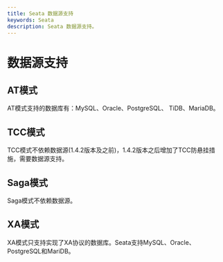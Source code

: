 ```yaml
---
title: Seata 数据源支持
keywords: Seata
description: Seata 数据源支持。
---
```


# 数据源支持
## AT模式
AT模式支持的数据库有：MySQL、Oracle、PostgreSQL、 TiDB、MariaDB。

## TCC模式
TCC模式不依赖数据源(1.4.2版本及之前)，1.4.2版本之后增加了TCC防悬挂措施，需要数据源支持。

## Saga模式

Saga模式不依赖数据源。

## XA模式

XA模式只支持实现了XA协议的数据库。Seata支持MySQL、Oracle、PostgreSQL和MariDB。